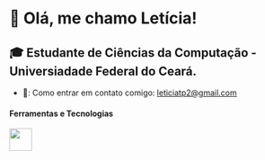 # 👋 Olá, me chamo Letícia!

## :mortar_board: Estudante de Ciências da Computação - Universiadade Federal do Ceará.

- 📩: Como entrar em contato comigo: leticiatp2@gmail.com

#### Ferramentas e Tecnologias
 <img src="https://cdn.jsdelivr.net/gh/devicons/devicon/icons/git/git-original.svg" width="40" height="40"/>
          
          
